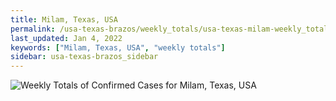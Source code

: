 ```yaml
---
title: Milam, Texas, USA
permalink: /usa-texas-brazos/weekly_totals/usa-texas-milam-weekly_totals.html
last_updated: Jan 4, 2022
keywords: ["Milam, Texas, USA", "weekly totals"]
sidebar: usa-texas-brazos_sidebar
---
```


![Weekly Totals of Confirmed Cases for Milam, Texas, USA](/covid_tracker/images/graphs/usa-texas-milam-weekly_totals_graph.png)

